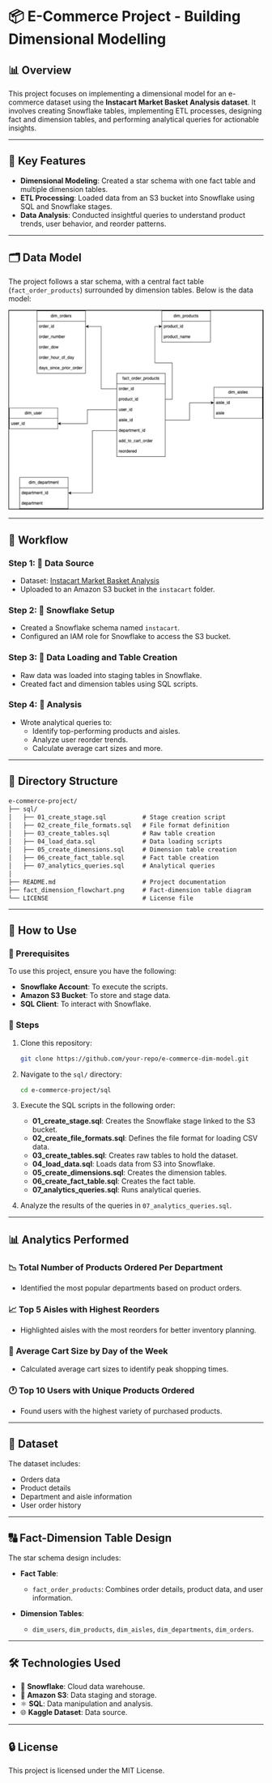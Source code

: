 # 📦 E-Commerce Project - Building Dimensional Modelling

## 📊 Overview

This project focuses on implementing a dimensional model for an e-commerce dataset using the **Instacart Market Basket Analysis dataset**. It involves creating Snowflake tables, implementing ETL processes, designing fact and dimension tables, and performing analytical queries for actionable insights.

---

## 🔧 Key Features

- **Dimensional Modeling**: Created a star schema with one fact table and multiple dimension tables.
- **ETL Processing**: Loaded data from an S3 bucket into Snowflake using SQL and Snowflake stages.
- **Data Analysis**: Conducted insightful queries to understand product trends, user behavior, and reorder patterns.

---

## 🗂️ Data Model

The project follows a star schema, with a central fact table (`fact_order_products`) surrounded by dimension tables. Below is the data model:

![Fact-Dimension Table](Fact-dim_table.png)

---

## 🔄 Workflow

### Step 1: 📄 Data Source

- Dataset: [Instacart Market Basket Analysis](https://www.kaggle.com/competitions/instacart-market-basket-analysis/data)
- Uploaded to an Amazon S3 bucket in the `instacart` folder.

### Step 2: 🔐 Snowflake Setup

- Created a Snowflake schema named `instacart`.
- Configured an IAM role for Snowflake to access the S3 bucket.

### Step 3: 🔧 Data Loading and Table Creation

- Raw data was loaded into staging tables in Snowflake.
- Created fact and dimension tables using SQL scripts.

### Step 4: 🔎 Analysis

- Wrote analytical queries to:
  - Identify top-performing products and aisles.
  - Analyze user reorder trends.
  - Calculate average cart sizes and more.

---

## 📁 Directory Structure

```plaintext
e-commerce-project/
├── sql/
│   ├── 01_create_stage.sql          # Stage creation script
│   ├── 02_create_file_formats.sql   # File format definition
│   ├── 03_create_tables.sql         # Raw table creation
│   ├── 04_load_data.sql             # Data loading scripts
│   ├── 05_create_dimensions.sql     # Dimension table creation
│   ├── 06_create_fact_table.sql     # Fact table creation
│   ├── 07_analytics_queries.sql     # Analytical queries
│
├── README.md                        # Project documentation
├── fact_dimension_flowchart.png     # Fact-dimension table diagram
└── LICENSE                          # License file
```

---

## 🔧 How to Use

### 🔐 Prerequisites

To use this project, ensure you have the following:

- **Snowflake Account**: To execute the scripts.
- **Amazon S3 Bucket**: To store and stage data.
- **SQL Client**: To interact with Snowflake.

### 📜 Steps

1. Clone this repository:

   ```bash
   git clone https://github.com/your-repo/e-commerce-dim-model.git
   ```

2. Navigate to the `sql/` directory:

   ```bash
   cd e-commerce-project/sql
   ```

3. Execute the SQL scripts in the following order:

   - **01_create_stage.sql**: Creates the Snowflake stage linked to the S3 bucket.
   - **02_create_file_formats.sql**: Defines the file format for loading CSV data.
   - **03_create_tables.sql**: Creates raw tables to hold the dataset.
   - **04_load_data.sql**: Loads data from S3 into Snowflake.
   - **05_create_dimensions.sql**: Creates the dimension tables.
   - **06_create_fact_table.sql**: Creates the fact table.
   - **07_analytics_queries.sql**: Runs analytical queries.

4. Analyze the results of the queries in `07_analytics_queries.sql`.

---

## 📊 Analytics Performed

### 📉 Total Number of Products Ordered Per Department

- Identified the most popular departments based on product orders.

### 📈 Top 5 Aisles with Highest Reorders

- Highlighted aisles with the most reorders for better inventory planning.

### 📅 Average Cart Size by Day of the Week

- Calculated average cart sizes to identify peak shopping times.

### 🕐 Top 10 Users with Unique Products Ordered

- Found users with the highest variety of purchased products.

---

## 📃 Dataset

The dataset includes:

- Orders data
- Product details
- Department and aisle information
- User order history

---

## 🔠 Fact-Dimension Table Design

The star schema design includes:

- **Fact Table**:

  - `fact_order_products`: Combines order details, product data, and user information.

- **Dimension Tables**:
  - `dim_users`, `dim_products`, `dim_aisles`, `dim_departments`, `dim_orders`.

---

## 🛠️ Technologies Used

- 🚀 **Snowflake**: Cloud data warehouse.
- 🌌 **Amazon S3**: Data staging and storage.
- ⚛️ **SQL**: Data manipulation and analysis.
- 🌐 **Kaggle Dataset**: Data source.

---

## 🔒 License

This project is licensed under the MIT License.
